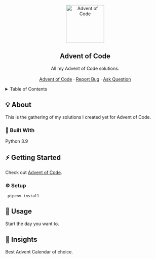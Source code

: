
<br />
<div align="center">
  <a href="https://gitlab.hrz.tu-chemnitz.de/siev--tu-chemnitz.de/adventofcode">
    <img src="https://gitlab.hrz.tu-chemnitz.de/siev--tu-chemnitz.de/adventofcode/-/raw/master/_logo/adventOfCode.svg" alt="Advent of Code" height="120">
  </a>
  <h2>Advent of Code</h2>
  <p>
    All my Advent of Code solutions.
    <br />
    <br />
    <a href="https://adventofcode.com/" target="_blank">Advent of Code</a>
    ·
    <a href="https://gitlab.hrz.tu-chemnitz.de/siev--tu-chemnitz.de/adventofcode/-/issues">Report Bug</a>
    ·
    <a href="mailto:valentin.siegert@informatik.tu-chemnitz.de?subject=Question on Advent of Code">Ask Question</a>
  </p>
</div>

<details>
<summary>Table of Contents</summary>

- [About](#-about)
  - [Built With](#-built-with)
- [Getting Started](#-getting-started)
  - [Local Setup](#-setup)
- [Usage](#-usage)
- [Insights](#-insights)

</details>


## 💡 About

This is the gathering of my solutions I created  yet for Advent of Code.

### 🧱 Built With

Python 3.9

## ⚡ Getting Started

Check out [Advent of Code][adventofcode].

### ⚙️ Setup

```shell
 pipenv install
```

## 👟 Usage

Start the day you want to.

## 👀 Insights

Best Advent Calendar of choice.

<!-- Identifiers, in alphabetical order -->
[adventofcode]: https://adventofcode.com/